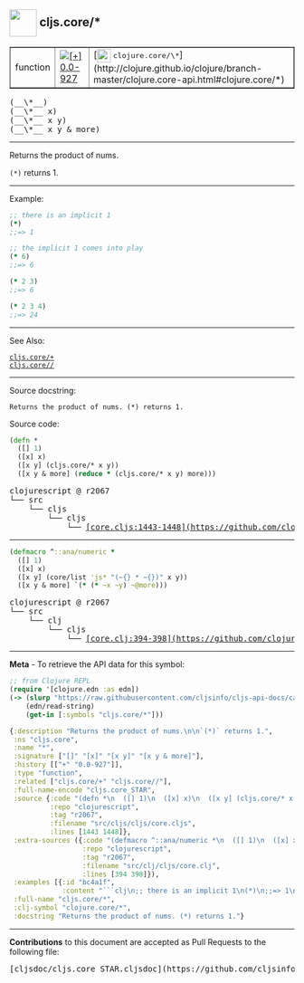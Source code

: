 ## <img width="48px" valign="middle" src="http://i.imgur.com/Hi20huC.png"> cljs.core/\*

 <table border="1">
<tr>

<td>function</td>
<td><a href="https://github.com/cljsinfo/cljs-api-docs/tree/0.0-927"><img valign="middle" alt="[+] 0.0-927" src="https://img.shields.io/badge/+-0.0--927-lightgrey.svg"></a> </td>
<td>
[<img height="24px" valign="middle" src="http://i.imgur.com/1GjPKvB.png"> <samp>clojure.core/\*</samp>](http://clojure.github.io/clojure/branch-master/clojure.core-api.html#clojure.core/*)
</td>
</tr>
</table>

 <samp>
(__\*__)<br>
</samp>
 <samp>
(__\*__ x)<br>
</samp>
 <samp>
(__\*__ x y)<br>
</samp>
 <samp>
(__\*__ x y & more)<br>
</samp>

---

Returns the product of nums.

`(*)` returns 1.

---

Example:

```clj
;; there is an implicit 1
(*)
;;=> 1

;; the implicit 1 comes into play
(* 6)
;;=> 6

(* 2 3)
;;=> 6

(* 2 3 4)
;;=> 24
```

---

See Also:

[`cljs.core/+`](cljs.core_PLUS.md)<br>
[`cljs.core//`](cljs.core_SLASH.md)<br>

---

Source docstring:

```
Returns the product of nums. (*) returns 1.
```

Source code:

```clj
(defn *
  ([] 1)
  ([x] x)
  ([x y] (cljs.core/* x y))
  ([x y & more] (reduce * (cljs.core/* x y) more)))
```

 <pre>
clojurescript @ r2067
└── src
    └── cljs
        └── cljs
            └── <ins>[core.cljs:1443-1448](https://github.com/clojure/clojurescript/blob/r2067/src/cljs/cljs/core.cljs#L1443-L1448)</ins>
</pre>


---

```clj
(defmacro ^::ana/numeric *
  ([] 1)
  ([x] x)
  ([x y] (core/list 'js* "(~{} * ~{})" x y))
  ([x y & more] `(* (* ~x ~y) ~@more)))
```

 <pre>
clojurescript @ r2067
└── src
    └── clj
        └── cljs
            └── <ins>[core.clj:394-398](https://github.com/clojure/clojurescript/blob/r2067/src/clj/cljs/core.clj#L394-L398)</ins>
</pre>

---

__Meta__ - To retrieve the API data for this symbol:

```clj
;; from Clojure REPL
(require '[clojure.edn :as edn])
(-> (slurp "https://raw.githubusercontent.com/cljsinfo/cljs-api-docs/catalog/cljs-api.edn")
    (edn/read-string)
    (get-in [:symbols "cljs.core/*"]))
```

```clj
{:description "Returns the product of nums.\n\n`(*)` returns 1.",
 :ns "cljs.core",
 :name "*",
 :signature ["[]" "[x]" "[x y]" "[x y & more]"],
 :history [["+" "0.0-927"]],
 :type "function",
 :related ["cljs.core/+" "cljs.core//"],
 :full-name-encode "cljs.core_STAR",
 :source {:code "(defn *\n  ([] 1)\n  ([x] x)\n  ([x y] (cljs.core/* x y))\n  ([x y & more] (reduce * (cljs.core/* x y) more)))",
          :repo "clojurescript",
          :tag "r2067",
          :filename "src/cljs/cljs/core.cljs",
          :lines [1443 1448]},
 :extra-sources ({:code "(defmacro ^::ana/numeric *\n  ([] 1)\n  ([x] x)\n  ([x y] (core/list 'js* \"(~{} * ~{})\" x y))\n  ([x y & more] `(* (* ~x ~y) ~@more)))",
                  :repo "clojurescript",
                  :tag "r2067",
                  :filename "src/clj/cljs/core.clj",
                  :lines [394 398]}),
 :examples [{:id "bc4a1f",
             :content "```clj\n;; there is an implicit 1\n(*)\n;;=> 1\n\n;; the implicit 1 comes into play\n(* 6)\n;;=> 6\n\n(* 2 3)\n;;=> 6\n\n(* 2 3 4)\n;;=> 24\n```"}],
 :full-name "cljs.core/*",
 :clj-symbol "clojure.core/*",
 :docstring "Returns the product of nums. (*) returns 1."}

```

---

__Contributions__ to this document are accepted as Pull Requests to the following file:

 <pre>
[cljsdoc/cljs.core_STAR.cljsdoc](https://github.com/cljsinfo/cljs-api-docs/blob/master/cljsdoc/cljs.core_STAR.cljsdoc)
</pre>

